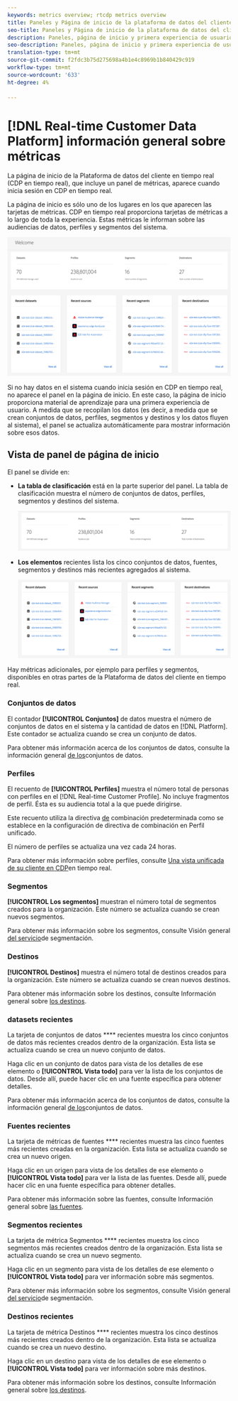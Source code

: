 ```yaml
---
keywords: metrics overview; rtcdp metrics overview
title: Paneles y Página de inicio de la plataforma de datos del cliente en tiempo real
seo-title: Paneles y Página de inicio de la plataforma de datos del cliente en tiempo real
description: Paneles, página de inicio y primera experiencia de usuario en Adobe Experience Platform
seo-description: Paneles, página de inicio y primera experiencia de usuario en Adobe Experience Platform
translation-type: tm+mt
source-git-commit: f2fdc3b75d275698a4b1e4c8969b1b840429c919
workflow-type: tm+mt
source-wordcount: '633'
ht-degree: 4%

---
```



# [!DNL Real-time Customer Data Platform] información general sobre métricas

La página de inicio de la Plataforma de datos del cliente en tiempo real (CDP en tiempo real), que incluye un panel de métricas, aparece cuando inicia sesión en CDP en tiempo real.

La página de inicio es sólo uno de los lugares en los que aparecen las tarjetas de métricas. CDP en tiempo real proporciona tarjetas de métricas a lo largo de toda la experiencia. Estas métricas le informan sobre las audiencias de datos, perfiles y segmentos del sistema.

![imagen](assets/home.png)

Si no hay datos en el sistema cuando inicia sesión en CDP en tiempo real, no aparece el panel en la página de inicio. En este caso, la página de inicio proporciona material de aprendizaje para una primera experiencia de usuario. A medida que se recopilan los datos (es decir, a medida que se crean <!--sources-->conjuntos de datos, perfiles, segmentos y destinos y los datos fluyen al sistema), el panel se actualiza automáticamente para mostrar información sobre esos datos<!-- in metric cards-->.

## Vista de panel de página de inicio

<!--The dashboard shows information in several areas. Each category of information displays for the time range shown beneath the data.-->

El panel se divide en<!-- two areas.-->:

* **La tabla de clasificación** está en la parte superior del panel. La tabla de clasificación muestra el número de conjuntos de datos, perfiles, segmentos y destinos del sistema.

   ![imagen](assets/leaderboard.png)

<!-- * **Metric cards** display beneath the leaderboard. Metric cards show additional information, such as percentages or trends. Metric cards appear as data is collected.
    ![image](assets/home-metrics.jpg)
Some information is shown in different ways on both the leaderboard and metric cards. -->
* **Los elementos** recientes lista los cinco conjuntos de datos, fuentes, segmentos y destinos más recientes agregados al sistema.

   ![imagen](assets/recent.png)

Hay métricas adicionales, por ejemplo para perfiles y segmentos, disponibles en otras partes de la Plataforma de datos del cliente en tiempo real.

### Conjuntos de datos

El contador **[!UICONTROL Conjuntos]** de datos muestra el número de conjuntos de datos en el sistema y la cantidad de datos en [!DNL Platform]. Este contador se actualiza cuando se crea un conjunto de datos.

Para obtener más información acerca de los conjuntos de datos, consulte la información general [de los](../catalog/datasets/overview.md)conjuntos de datos.

### Perfiles

El recuento de **[!UICONTROL Perfiles]** muestra el número total de personas con perfiles en el [!DNL Real-time Customer Profile]. No incluye fragmentos de perfil. Ésta es su audiencia total a la que puede dirigirse.

Este recuento utiliza la directiva [de](profile/merge-policies.md) combinación predeterminada como se establece en la configuración de directiva de combinación en Perfil unificado.

El número de perfiles se actualiza una vez cada 24 horas.

Para obtener más información sobre perfiles, consulte [Una vista unificada de su cliente en CDP](profile/profile-overview.md)en tiempo real.

### Segmentos

**[!UICONTROL Los segmentos]** muestran el número total de segmentos creados para la organización. Este número se actualiza cuando se crean nuevos segmentos.

Para obtener más información sobre los segmentos, consulte Visión general [del servicio](segmentation/segmentation-overview.md)de segmentación.

### Destinos

**[!UICONTROL Destinos]** muestra el número total de destinos creados para la organización. Este número se actualiza cuando se crean nuevos destinos.

Para obtener más información sobre los destinos, consulte Información general sobre [los destinos](destinations/overview.md).

<!-- ### Successful profile records

In the leaderboard **[!UICONTROL Successful profile records]** shows the total number of records that have been successfully processed into the profile.

There is also a metric card that shows the percentage of successful records. Click **[!UICONTROL View datasets]** to see more details about the profile records. Hover over the colored area of the graph to see additional details:

![image](assets/home-profilerecords-details.PNG)

The number of successful profile records is updated hourly. 

For more information about profiles, see [A unified view of your customer in Real-time CDP](profile/profile-overview.md).

### Total profile records

The **[!UICONTROL Total profile records]** metric card shows the total number of data records enabled to feed into the profiles, and the percentage that are successful, updated once per day. This does not include all data in the data lake, because some data might not be enabled to feed into the profiles.

 Hover over the colored area of the graph to see additional details about the successful profiles:

![image](assets/home-profile-details.PNG)

Click **[!UICONTROL View profiles]** to see more details about the profile records.

For more information about profiles, see [A unified view of your customer in Real-time CDP](profile/profile-overview.md).

For more information about viewing a specific profile, see [Profile viewer](profile/profile-viewer.md).

### Failed profile records

In the leaderboard, **[!UICONTROL Failed profile records]** counts the number of records that failed to process into the profile.

The **[!UICONTROL Failed profile records]** metric card shows this count, and includes a graphical representation that helps you see how failures have trended during the time shown below the graphic. This chart is updated hourly. Click **[!UICONTROL View datasets]** to see more details about the profile records.

The number of failed profile records is updated hourly. -->

### datasets recientes

La tarjeta de conjuntos de datos **** recientes muestra los cinco conjuntos de datos más recientes creados dentro de la organización. Esta lista se actualiza cuando se crea un nuevo conjunto de datos.

Haga clic en un conjunto de datos para vista de los detalles de ese elemento o **[!UICONTROL Vista todo]** para ver la lista de los conjuntos de datos. Desde allí, puede hacer clic en una fuente específica para obtener detalles.

Para obtener más información acerca de los conjuntos de datos, consulte la información general [de los](../catalog/datasets/overview.md)conjuntos de datos.

### Fuentes recientes

La tarjeta de métricas de fuentes **** recientes muestra las cinco fuentes más recientes creadas en la organización. Esta lista se actualiza cuando se crea un nuevo origen.

Haga clic en un origen para vista de los detalles de ese elemento o **[!UICONTROL Vista todo]** para ver la lista de las fuentes. Desde allí, puede hacer clic en una fuente específica para obtener detalles.

Para obtener más información sobre las fuentes, consulte Información general sobre [las fuentes](sources/sources-overview.md).

### Segmentos recientes

La tarjeta de métrica Segmentos **** recientes muestra los cinco segmentos más recientes creados dentro de la organización. Esta lista se actualiza cuando se crea un nuevo segmento.

Haga clic en un segmento para vista de los detalles de ese elemento o **[!UICONTROL Vista todo]** para ver información sobre más segmentos.

Para obtener más información sobre los segmentos, consulte Visión general [del servicio](segmentation/segmentation-overview.md)de segmentación.

### Destinos recientes

La tarjeta de métrica Destinos **** recientes muestra los cinco destinos más recientes creados dentro de la organización. Esta lista se actualiza cuando se crea un nuevo destino.

Haga clic en un destino para vista de los detalles de ese elemento o **[!UICONTROL Vista todo]** para ver información sobre más destinos.

Para obtener más información sobre los destinos, consulte Información general sobre [los destinos](destinations/overview.md).
